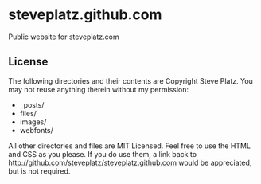 steveplatz.github.com
=====================

Public website for steveplatz.com

License
-------

The following directories and their contents are Copyright Steve Platz. You may not reuse anything therein without my permission:

* _posts/
* files/
* images/
* webfonts/

All other directories and files are MIT Licensed. Feel free to use the HTML and CSS as you please. If you do use them, a link back to http://github.com/steveplatz/steveplatz.github.com would be appreciated, but is not required.